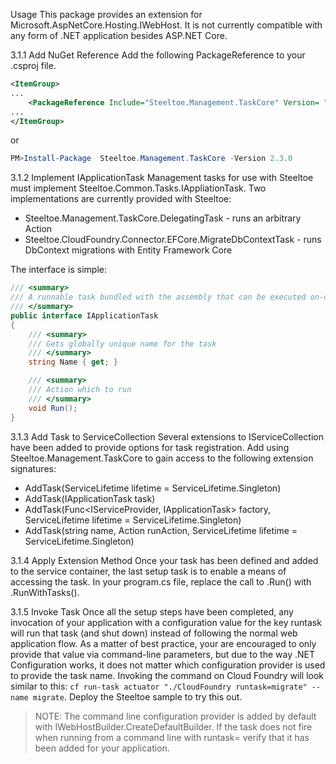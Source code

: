 Usage
This package provides an extension for Microsoft.AspNetCore.Hosting.IWebHost. It is not currently compatible with any form of .NET application besides ASP.NET Core.

3.1.1 Add NuGet Reference
Add the following PackageReference to your .csproj file.

```xml
<ItemGroup>
...
    <PackageReference Include="Steeltoe.Management.TaskCore" Version= "2.3.0"/>
...
</ItemGroup>
```

or

```powershell
PM>Install-Package  Steeltoe.Management.TaskCore -Version 2.3.0
```

3.1.2 Implement IApplicationTask
Management tasks for use with Steeltoe must implement Steeltoe.Common.Tasks.IAppliationTask. Two implementations are currently provided with Steeltoe:

* Steeltoe.Management.TaskCore.DelegatingTask - runs an arbitrary Action
* Steeltoe.CloudFoundry.Connector.EFCore.MigrateDbContextTask<T> - runs DbContext migrations with Entity Framework Core

The interface is simple:

```csharp
/// <summary>
/// A runnable task bundled with the assembly that can be executed on-demand
/// </summary>
public interface IApplicationTask
{
    /// <summary>
    /// Gets globally unique name for the task
    /// </summary>
    string Name { get; }

    /// <summary>
    /// Action which to run
    /// </summary>
    void Run();
}
```

3.1.3 Add Task to ServiceCollection
Several extensions to IServiceCollection have been added to provide options for task registration. Add using Steeltoe.Management.TaskCore to gain access to the following extension signatures:

* AddTask<T>(ServiceLifetime lifetime = ServiceLifetime.Singleton)
* AddTask(IApplicationTask task)
* AddTask(Func<IServiceProvider, IApplicationTask> factory, ServiceLifetime lifetime = ServiceLifetime.Singleton)
* AddTask(string name, Action<IServiceProvider> runAction, ServiceLifetime lifetime = ServiceLifetime.Singleton)

3.1.4 Apply Extension Method
Once your task has been defined and added to the service container, the last setup task is to enable a means of accessing the task. In your program.cs file, replace the call to <your built IWebHost>.Run() with <your built IWebHost>.RunWithTasks().

3.1.5 Invoke Task
Once all the setup steps have been completed, any invocation of your application with a configuration value for the key runtask will run that task (and shut down) instead of following the normal web application flow. As a matter of best practice, your are encouraged to only provide that value via command-line parameters, but due to the way .NET Configuration works, it does not matter which configuration provider is used to provide the task name. Invoking the command on Cloud Foundry will look similar to this: `cf run-task actuator "./CloudFoundry runtask=migrate" --name migrate`. Deploy the Steeltoe sample to try this out.

>NOTE: The command line configuration provider is added by default with IWebHostBuilder.CreateDefaultBuilder. If the task does not fire when running from a command line with runtask=<taskname> verify that it has been added for your application.